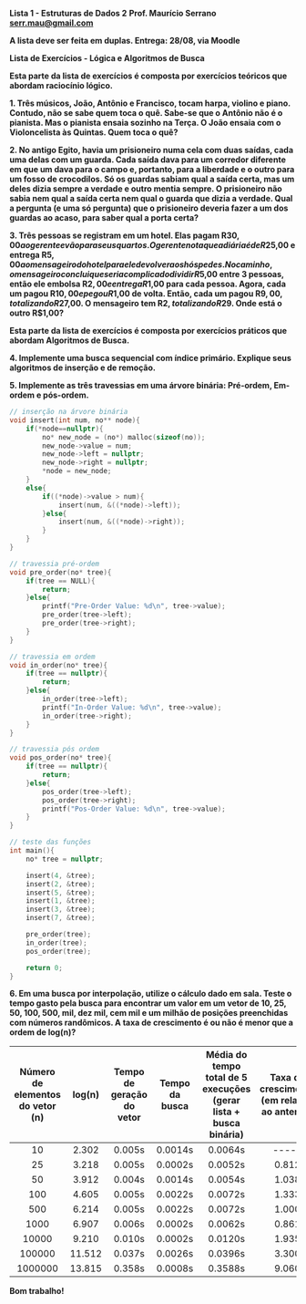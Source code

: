 **Lista 1 - Estruturas de Dados 2**
**Prof. Maurício Serrano**
**serr.mau@gmail.com**

**A lista deve ser feita em duplas. Entrega: 28/08, via Moodle**

**Lista de Exercícios - Lógica e Algoritmos de Busca**

**Esta parte da lista de exercícios é composta por exercícios teóricos que abordam raciocínio lógico.**

**1. Três músicos, João, Antônio e Francisco, tocam harpa, violino e piano. Contudo, não se sabe quem toca o quê. Sabe-se que o Antônio não é o pianista. Mas o pianista ensaia sozinho na Terça. O João ensaia com o Violoncelista às Quintas. Quem toca o quê?**

**2. No antigo Egito, havia um prisioneiro numa cela com duas saídas, cada uma delas com um guarda. Cada saída dava para um corredor diferente em que um dava para o campo e, portanto, para a liberdade e o outro para um fosso de crocodilos. Só os guardas sabiam qual a saída certa, mas um deles dizia sempre a verdade e outro mentia sempre. O prisioneiro não sabia nem qual a saída certa nem qual o guarda que dizia a verdade. Qual a pergunta (e uma só pergunta) que o prisioneiro deveria fazer a um dos guardas ao acaso, para saber qual a porta certa?**

**3. Três pessoas se registram em um hotel. Elas pagam R$30,00 ao gerente e vão para seus quartos. O gerente nota que a diária é de R$25,00 e entrega R$5,00 ao mensageiro do hotel para ele devolver aos hóspedes. No caminho, o mensageiro conclui que seria complicado dividir R$5,00 entre 3 pessoas, então ele embolsa R$2,00 e entrega R$1,00 para cada pessoa. Agora, cada um pagou R$10,00 e pegou R$1,00 de volta. Então, cada um pagou R$9,00, totalizando R$27,00. O mensageiro tem R$2, totalizando R$29. Onde está o outro R$1,00?**

**Esta parte da lista de exercícios é composta por exercícios práticos que abordam Algoritmos de Busca.**

**4. Implemente uma busca sequencial com índice primário. Explique seus algoritmos de inserção e de remoção.**

**5. Implemente as três travessias em uma árvore binária: Pré-ordem, Em-ordem e pós-ordem.**

``` c++
// inserção na árvore binária
void insert(int num, no** node){
    if(*node==nullptr){
        no* new_node = (no*) malloc(sizeof(no));
        new_node->value = num;
        new_node->left = nullptr;
        new_node->right = nullptr;
        *node = new_node;
    }
    else{
        if((*node)->value > num){
            insert(num, &((*node)->left));
        }else{
            insert(num, &((*node)->right));
        }
    }
}

// travessia pré-ordem
void pre_order(no* tree){
    if(tree == NULL){
        return;
    }else{
        printf("Pre-Order Value: %d\n", tree->value);
        pre_order(tree->left);
        pre_order(tree->right);
    }
}

// travessia em ordem
void in_order(no* tree){
    if(tree == nullptr){
        return;
    }else{
        in_order(tree->left);
        printf("In-Order Value: %d\n", tree->value);
        in_order(tree->right);
    }
}

// travessia pós ordem
void pos_order(no* tree){
    if(tree == nullptr){
        return;
    }else{
        pos_order(tree->left);
        pos_order(tree->right);
        printf("Pos-Order Value: %d\n", tree->value);
    }
}

// teste das funções
int main(){
    no* tree = nullptr;

    insert(4, &tree);
    insert(2, &tree);
    insert(5, &tree);
    insert(1, &tree);
    insert(3, &tree);
    insert(7, &tree);

    pre_order(tree);
    in_order(tree);
    pos_order(tree);

    return 0;
}
```

**6. Em uma busca por interpolação, utilize o cálculo dado em sala. Teste o tempo gasto pela busca para encontrar um valor em um vetor de 10, 25, 50, 100, 500, mil, dez mil, cem mil e um milhão de posições preenchidas com números randômicos. A taxa de crescimento é ou não é menor que a ordem de log(n)?**

| Número de elementos do vetor (n) | log(n) | Tempo de geração do vetor | Tempo da busca | Média do tempo total de 5 execuções (gerar lista + busca binária) | Taxa de crescimento (em relação ao anterior) |
| :-----: | :----: | :----: | :-----: | :-----: | :---: |
| 10      | 2.302  | 0.005s | 0.0014s | 0.0064s | ----- |
| 25      | 3.218  | 0.005s | 0.0002s | 0.0052s | 0.812 |
| 50      | 3.912  | 0.004s | 0.0014s | 0.0054s | 1.038 |
| 100     | 4.605  | 0.005s | 0.0022s | 0.0072s | 1.333 |
| 500     | 6.214  | 0.005s | 0.0022s | 0.0072s | 1.000 |
| 1000    | 6.907  | 0.006s | 0.0002s | 0.0062s | 0.861 |
| 10000   | 9.210  | 0.010s | 0.0002s | 0.0120s | 1.935 |
| 100000  | 11.512 | 0.037s | 0.0026s | 0.0396s | 3.300 |
| 1000000 | 13.815 | 0.358s | 0.0008s | 0.3588s | 9.060 |

**Bom trabalho!**
